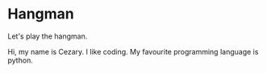 # Hangman
Let's play the hangman.

Hi, my name is Cezary. I like coding. My favourite programming language is python.

